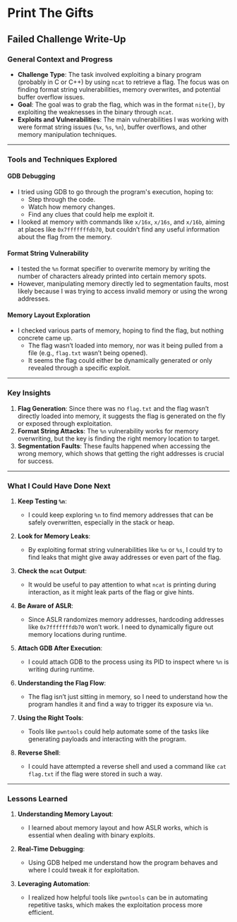 # Print The Gifts

## Failed Challenge Write-Up

### General Context and Progress

- **Challenge Type**: The task involved exploiting a binary program (probably in C or C++) by using `ncat` to retrieve a flag. The focus was on finding format string vulnerabilities, memory overwrites, and potential buffer overflow issues.
- **Goal**: The goal was to grab the flag, which was in the format `nite{}`, by exploiting the weaknesses in the binary through `ncat`.
- **Exploits and Vulnerabilities**: The main vulnerabilities I was working with were format string issues (`%x`, `%s`, `%n`), buffer overflows, and other memory manipulation techniques.

---

### Tools and Techniques Explored

#### GDB Debugging

- I tried using GDB to go through the program's execution, hoping to:
  - Step through the code.
  - Watch how memory changes.
  - Find any clues that could help me exploit it.
- I looked at memory with commands like `x/16x`, `x/16s`, and `x/16b`, aiming at places like `0x7fffffffdb70`, but couldn’t find any useful information about the flag from the memory.

#### Format String Vulnerability

- I tested the `%n` format specifier to overwrite memory by writing the number of characters already printed into certain memory spots.
- However, manipulating memory directly led to segmentation faults, most likely because I was trying to access invalid memory or using the wrong addresses.

#### Memory Layout Exploration

- I checked various parts of memory, hoping to find the flag, but nothing concrete came up.
  - The flag wasn’t loaded into memory, nor was it being pulled from a file (e.g., `flag.txt` wasn’t being opened).
  - It seems the flag could either be dynamically generated or only revealed through a specific exploit.

---

### Key Insights

1. **Flag Generation**: Since there was no `flag.txt` and the flag wasn’t directly loaded into memory, it suggests the flag is generated on the fly or exposed through exploitation.
2. **Format String Attacks**: The `%n` vulnerability works for memory overwriting, but the key is finding the right memory location to target.
3. **Segmentation Faults**: These faults happened when accessing the wrong memory, which shows that getting the right addresses is crucial for success.

---

### What I Could Have Done Next

1. **Keep Testing `%n`**:
   - I could keep exploring `%n` to find memory addresses that can be safely overwritten, especially in the stack or heap.

2. **Look for Memory Leaks**:
   - By exploiting format string vulnerabilities like `%x` or `%s`, I could try to find leaks that might give away addresses or even part of the flag.

3. **Check the `ncat` Output**:
   - It would be useful to pay attention to what `ncat` is printing during interaction, as it might leak parts of the flag or give hints.

4. **Be Aware of ASLR**:
   - Since ASLR randomizes memory addresses, hardcoding addresses like `0x7fffffffdb70` won’t work. I need to dynamically figure out memory locations during runtime.

5. **Attach GDB After Execution**:
   - I could attach GDB to the process using its PID to inspect where `%n` is writing during runtime.

6. **Understanding the Flag Flow**:
   - The flag isn’t just sitting in memory, so I need to understand how the program handles it and find a way to trigger its exposure via `%n`.

7. **Using the Right Tools**:
   - Tools like `pwntools` could help automate some of the tasks like generating payloads and interacting with the program.

8. **Reverse Shell**:
   - I could have attempted a reverse shell and used a command like `cat flag.txt` if the flag were stored in such a way.

---

### Lessons Learned

1. **Understanding Memory Layout**:
   - I learned about memory layout and how ASLR works, which is essential when dealing with binary exploits.

2. **Real-Time Debugging**:
   - Using GDB helped me understand how the program behaves and where I could tweak it for exploitation.

3. **Leveraging Automation**:
   - I realized how helpful tools like `pwntools` can be in automating repetitive tasks, which makes the exploitation process more efficient.
